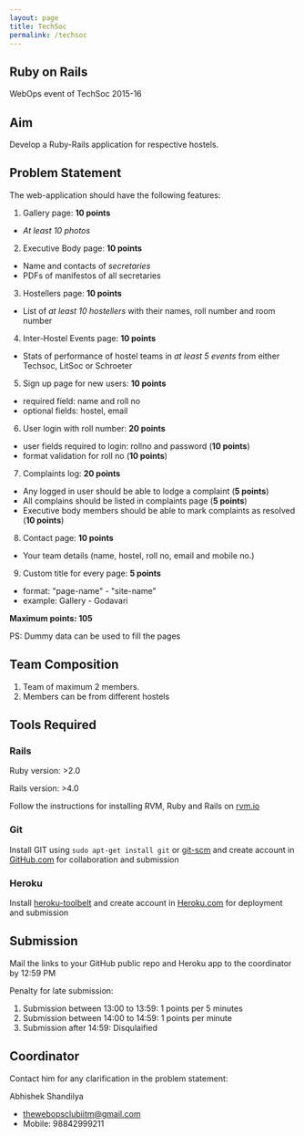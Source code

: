 ```yaml
---
layout: page
title: TechSoc
permalink: /techsoc
---
```

## Ruby on Rails

WebOps event of TechSoc 2015-16

## Aim
Develop a Ruby-Rails application for respective hostels.

## Problem Statement

The web-application should have the following features:

1. Gallery page: **10 points**
- *At least 10 photos*
2. Executive Body page: **10 points**
- Name and contacts of *secretaries*
- PDFs of manifestos of all secretaries
3. Hostellers page: **10 points**
- List of *at least 10 hostellers* with their names, roll number and room number
4. Inter-Hostel Events page: **10 points**
- Stats of performance of hostel teams in *at least 5 events* from either Techsoc, LitSoc or Schroeter
5. Sign up page for new users: **10 points**
- required field: name and roll no
- optional fields: hostel, email
6. User login with roll number: **20 points**
- user fields required to login: rollno and password (**10 points**)
- format validation for roll no (**10 points**)
7. Complaints log: **20 points**
- Any logged in user should be able to lodge a complaint (**5 points**)
- All complains should be listed in complaints page (**5 points**)
- Executive body members should be able to mark complaints as resolved (**10 points**)
8. Contact page: **10 points**
- Your team details (name, hostel, roll no, email and mobile no.)
9. Custom title for every page: **5 points**
- format: "page-name" - "site-name"
- example: Gallery - Godavari

**Maximum points: 105**

PS: Dummy data can be used to fill the pages

## Team Composition
1. Team of maximum 2 members.
2. Members can be from different hostels

## Tools Required

### Rails
Ruby version: >2.0

Rails version: >4.0

Follow the instructions for installing RVM, Ruby and Rails on [rvm.io](http://rvm.io/)

### Git
Install GIT using `sudo apt-get install git` or [git-scm](http://www.git-scm.com/) and create account in [GitHub.com](https://github.com) for collaboration and submission

### Heroku
Install [heroku-toolbelt](http://toolbelt.heroku.com/) and create account in [Heroku.com](https://heroku.com) for deployment and submission

## Submission
Mail the links to your GitHub public repo and Heroku app to the coordinator by 12:59 PM

Penalty for late submission:

1. Submission between 13:00 to 13:59: 1 points per 5 minutes
2. Submission between 14:00 to 14:59: 1 points per minute
3. Submission after 14:59: Disqulaified

## Coordinator
Contact him for any clarification in the problem statement:

Abhishek Shandilya

- thewebopsclubiitm@gmail.com
- Mobile: 98842999211